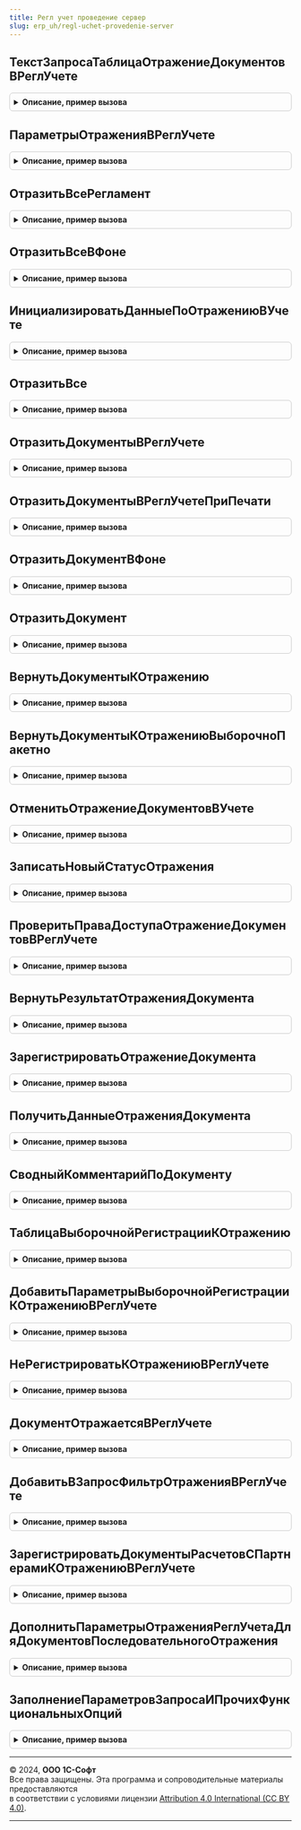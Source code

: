 ```yaml
---
title: Регл учет проведение сервер
slug: erp_uh/regl-uchet-provedenie-server
---
```



## ТекстЗапросаТаблицаОтражениеДокументовВРеглУчете
<details style="margin: 1em 0; padding: 0.5em; border: 1px solid #ccc; border-radius: 6px;">

<summary style="font-weight: bold; cursor: pointer;">Описание, пример вызова</summary>

```bsl

// Регистрирует документ для проведения в регл учете общим порядком: датой документа и по организации документа.
//
Функция ТекстЗапросаТаблицаОтражениеДокументовВРеглУчете(Запрос, ТекстыЗапроса, Регистры) Экспорт
```

Пример вызова
```bsl
Результат = РеглУчетПроведениеСервер.ТекстЗапросаТаблицаОтражениеДокументовВРеглУчете(Запрос, ТекстыЗапроса, Регистры) 
```
</details>

## ПараметрыОтраженияВРеглУчете
<details style="margin: 1em 0; padding: 0.5em; border: 1px solid #ccc; border-radius: 6px;">

<summary style="font-weight: bold; cursor: pointer;">Описание, пример вызова</summary>

```bsl

// Возвращает параметры отражения в регламентированном учете
//
// Возвращаемое значение:
// 	Структура - Параметры отражения:
// 		* Документы - ДокументСсылка, Массив Из ДокументСсылка - Отбор по конкретным документам. Если Неопределено, то все.
// 		* Организации - СправочникСсылка.Организации, Массив Из СправочникСсылка.Организации - Отбор по организациям. Если Неопределено, то все.
// 		* ПериодРасчета - Дата - Отбор документов к отражению по дате. Если Неопределено, то все.
// 		* ДатаЗапрета - Дата - Дата запрета изменения данных. Если Неопределено, то разрешено изменять все.
// 		* НеотраженныеДокументы - Массив Из ДокументСсылка - Документы, которые не должны быть отражены и документы с ошибками отражения.
// 		* ПакетноеОтражение - Булево - Признак пакетного отражения
// 		* ВременныеТаблицыПереданы - Булево - Признак передачи временных таблиц из вызывающего метода
// 		* СообщатьОбОшибках - Булево - Признак необходимости сообщений об ошибках
// 		* ДетализацияПроводок - Булево - Признак детализации проводок
// 		* ПрогнозныеПараметры - см. ПрогнозныеПараметрыОтраженияВРеглУчете.
// 		* МинимальныйРазмерПорции - Число - Количество формируемых проводок, начиная с которого отражение выполняется в несколько потоков, если возможно.
// 		* КоличествоПотоков - Число - Количество сеансов отражения документов, выполняющихся одновременно.
// 		* КоличествоПопыток - Число - Количество попыток обработки одной порции документов.
// 		* ИспользованиеТекущихИтогов - Булево - Сохраняет состояние использования текущих итогов в регистрах бухгалтерии перед отражением в многопоточном режиме.
// 		* МаксимальныйПериодИтогов - Дата - Сохраняет максимальный хранимый период итогов в регистрах бухгалтерии перед отражением в многопоточном режиме.
// 		* МинимальныйПериодИтогов - Дата - Сохраняет минимальный хранимый период итогов в регистрах бухгалтерии перед отражением в многопоточном режиме.
// 		* ВосстановитьСостояниеИтогов - Булево - Сохраняет необходимость восстановления состояния итогов регистров бухгалтерии после отражения в многопоточном режиме.
//
Функция ПараметрыОтраженияВРеглУчете() Экспорт
```

Пример вызова
```bsl
Результат = РеглУчетПроведениеСервер.ПараметрыОтраженияВРеглУчете() 
```
</details>

## ОтразитьВсеРегламент
<details style="margin: 1em 0; padding: 0.5em; border: 1px solid #ccc; border-radius: 6px;">

<summary style="font-weight: bold; cursor: pointer;">Описание, пример вызова</summary>

```bsl

// Метод для вызова из регламентного задания отражения в регл. учете
Процедура ОтразитьВсеРегламент() Экспорт
```

Пример вызова
```bsl
РеглУчетПроведениеСервер.ОтразитьВсеРегламент() 
```
</details>

## ОтразитьВсеВФоне
<details style="margin: 1em 0; padding: 0.5em; border: 1px solid #ccc; border-radius: 6px;">

<summary style="font-weight: bold; cursor: pointer;">Описание, пример вызова</summary>

```bsl

// Метод для вызова в фоне отражения в регл. учете
//
// Параметры:
//  ПараметрыОтражения - см. ПараметрыОтраженияВРеглУчете
//  АдресХранилища - Строка - адрес хранилища для помещения информации о результатах отражения
//
Процедура ОтразитьВсеВФоне(ПараметрыОтражения, АдресХранилища) Экспорт
```

Пример вызова
```bsl
РеглУчетПроведениеСервер.ОтразитьВсеВФоне(ПараметрыОтражения, АдресХранилища) 
```
</details>

## ИнициализироватьДанныеПоОтражениюВУчете
<details style="margin: 1em 0; padding: 0.5em; border: 1px solid #ccc; border-radius: 6px;">

<summary style="font-weight: bold; cursor: pointer;">Описание, пример вызова</summary>

```bsl

// Метод инициализирует дополнительную информацию по отражению документов в регл. учете (сколько отражено, количество ошибок).
//
//	Возвращаемое значение:
//		Структура - содержит результирующие данные по количеству отраженных документов в регламентированном учете:
//			* Отражено - Число - количество отраженных в учете документов.
//			* НеУказаныСчетаУчета - Число - количество документов, которые не были отражены в результате ненастроенных счетов учета.
//			* ОшибкиПриОтражении - Число - количество документов, которые не были отражены в результате прочих ошибок при отражении.
//			* ОписанияПроблем - Соответствие:
//				** Ключ - ДокументСсылка - отражаемый в учете документ
//				** Значение - Строка - описание проблемы отражения в учете
//
Функция ИнициализироватьДанныеПоОтражениюВУчете() Экспорт
```

Пример вызова
```bsl
Результат = РеглУчетПроведениеСервер.ИнициализироватьДанныеПоОтражениюВУчете() 
```
</details>

## ОтразитьВсе
<details style="margin: 1em 0; padding: 0.5em; border: 1px solid #ccc; border-radius: 6px;">

<summary style="font-weight: bold; cursor: pointer;">Описание, пример вызова</summary>

```bsl

// Формирует движения по регистру Хозрасчетный для всех документов, помеченных к отражению в регламентированном учете.
//
// Параметры:
//  ПараметрыОтражения - см. ПараметрыОтраженияВРеглУчете
//  ДанныеПоОтражениюВУчете - см. ИнициализироватьДанныеПоОтражениюВУчете
//
Процедура ОтразитьВсе(ПараметрыОтражения, ДанныеПоОтражениюВУчете = Неопределено) Экспорт
```

Пример вызова
```bsl
РеглУчетПроведениеСервер.ОтразитьВсе(ПараметрыОтражения, ДанныеПоОтражениюВУчете);
```
</details>

## ОтразитьДокументыВРеглУчете
<details style="margin: 1em 0; padding: 0.5em; border: 1px solid #ccc; border-radius: 6px;">

<summary style="font-weight: bold; cursor: pointer;">Описание, пример вызова</summary>

```bsl

// Формирует движения по регистру Хозрасчетный для указанных документов
//
// Параметры:
//    МассивДокументов - Массив - Документы
//    ВыполнитьПересчеты - Булево - Признак, что перед отражением документа необходимо выполнить отражение в учете НДС и
//                                  распределение взаиморасчетов.
//
// Возвращаемое значение:
//    Массив - Документы, которые не удалось отразить в регл. учете.
//
Функция ОтразитьДокументыВРеглУчете(МассивДокументов, ВыполнитьПересчеты = Ложь) Экспорт
```

Пример вызова
```bsl
Результат = РеглУчетПроведениеСервер.ОтразитьДокументыВРеглУчете(МассивДокументов, ВыполнитьПересчеты);
```
</details>

## ОтразитьДокументыВРеглУчетеПриПечати
<details style="margin: 1em 0; padding: 0.5em; border: 1px solid #ccc; border-radius: 6px;">

<summary style="font-weight: bold; cursor: pointer;">Описание, пример вызова</summary>

```bsl

// Формирует движения по регистру Хозрасчетный для указанных документов
//
// Параметры:
//    МассивДокументов - Массив - Документы.
//
// Возвращаемое значение:
//    Массив - Документы, которые не удалось отразить в регл. учете.
//
Функция ОтразитьДокументыВРеглУчетеПриПечати(МассивДокументов) Экспорт
```

Пример вызова
```bsl
Результат = РеглУчетПроведениеСервер.ОтразитьДокументыВРеглУчетеПриПечати(МассивДокументов) 
```
</details>

## ОтразитьДокументВФоне
<details style="margin: 1em 0; padding: 0.5em; border: 1px solid #ccc; border-radius: 6px;">

<summary style="font-weight: bold; cursor: pointer;">Описание, пример вызова</summary>

```bsl

// Формирует движения по регистру Хозрасчетный для указанного документа. Аналог "ОтразитьДокумент", вызываемый для
// фоновых операций.
//
// Параметры:
// 	ПараметрыОтражения - Структура - Параметры отражения:
// 		*РеквизитыДокумента - Структура - реквизиты документа:
// 			** Ссылка - ДокументСсылка - ссылка на документ
// 			** Дата - Дата - Дата документа
// 			** Организация - СправочникСсылка.Организации - Организация документа
//		* ВыполнитьПересчеты - Булево - Если истина, запускает актуализацию взаиморасчетов с партнерами
//		* ОтборПоОрганизациям - СправочникСсылка.Организации, Массив Из СправочникСсылка.Организации
//		* ВременныеТаблицыПереданы - Булево - Признак, что документ отражается при проведении
// 			и для него не надо выполнять стандартное заполнение временных таблиц
//		* ДетализацияПроводок - Булево - признак дополнительной детализации проводок по Кт 20-го счета.
// 	АдресРезультата - Строка - Адрес временного хранилища для помещения результата.
//
Процедура ОтразитьДокументВФоне(ПараметрыОтражения, АдресРезультата) Экспорт
```

Пример вызова
```bsl
РеглУчетПроведениеСервер.ОтразитьДокументВФоне(ПараметрыОтражения, АдресРезультата) 
```
</details>

## ОтразитьДокумент
<details style="margin: 1em 0; padding: 0.5em; border: 1px solid #ccc; border-radius: 6px;">

<summary style="font-weight: bold; cursor: pointer;">Описание, пример вызова</summary>

```bsl

// Формирует движения по регистру Хозрасчетный для указанного документа.
//
// Параметры:
// 	РеквизитыДокумента - Структура - реквизиты документа:
// 		* Ссылка - ДокументСсылка - ссылка на документ
// 		* Дата - Дата - Дата документа
// 		* Организация - СправочникСсылка.Организации - Организация документа
// 	МенеджерВременныхТаблиц - МенеджерВременныхТаблиц - Поставляемый внешний менеджер временных таблиц.
// 	ПараметрыОтражения - Структура - Параметры отражения:
// 		* ВыполнитьПересчеты - Булево - Признак необходимости выполнить пересчеты, запускает актуализацию взаиморасчетов с партнерами
//		* ОтборПоОрганизациям - СправочникСсылка.Организации, Массив Из СправочникСсылка.Организации
//		* ВременныеТаблицыПереданы - Булево - Признак, что документ отражается при проведении
// 			и для него не надо выполнять стандартное заполнение временных таблиц
//		* ДетализацияПроводок - Булево - признак дополнительной детализации проводок по Кт 20-го счета.
//
// Возвращаемое значение:
//    ПеречислениеСсылка.СтатусыОтраженияДокументовВРеглУчете - Статус отражения документа в учете.
//
Функция ОтразитьДокумент(РеквизитыДокумента, МенеджерВременныхТаблиц = Неопределено, ПараметрыОтражения = Неопределено) Экспорт
```

Пример вызова
```bsl
Результат = РеглУчетПроведениеСервер.ОтразитьДокумент(РеквизитыДокумента, МенеджерВременныхТаблиц, ПараметрыОтражения);
```
</details>

## ВернутьДокументыКОтражению
<details style="margin: 1em 0; padding: 0.5em; border: 1px solid #ccc; border-radius: 6px;">

<summary style="font-weight: bold; cursor: pointer;">Описание, пример вызова</summary>

```bsl

// Возвращает документы к отражению в регл. учете
//
// Параметры:
// 	ДокументыКОтражению -   ТаблицаЗначений,
// 							МенеджерВременныхТаблиц - Таблица документов, которые надо вернуть к отражению,
// 													  или менеджер временных таблиц имеющий таблицу ДокументыКОтражению
// 													  Таблица должна иметь колонки Документ, Организация, ДатаОтражения.
// 	КоличествоОбработанных - Число - В данном параметр устанавливается количество возвращенных к отражению документов.
// 									 Параметр не является обязательным.
//
Процедура ВернутьДокументыКОтражению(ДокументыКОтражению, КоличествоОбработанных = Неопределено) Экспорт
```

Пример вызова
```bsl
РеглУчетПроведениеСервер.ВернутьДокументыКОтражению(ДокументыКОтражению, КоличествоОбработанных);
```
</details>

## ВернутьДокументыКОтражениюВыборочноПакетно
<details style="margin: 1em 0; padding: 0.5em; border: 1px solid #ccc; border-radius: 6px;">

<summary style="font-weight: bold; cursor: pointer;">Описание, пример вызова</summary>

```bsl

// Записывает движения по регистру ОтражениеДокументаВРеглУчете, выполняет очистку неактуальных записей в Хозрасчетный.
// Вызывается из оффлайновых общих модулей НДС.
//
// Параметры:
// 	МенеджерВременныхТаблиц - МенеджерВременныхТаблиц - менеджер временных таблиц, имеющий таблицы
// 		ТаблицаТекущейРегистрации и ТаблицаВыборочнойРегистрации.
// 		Таблицы должны иметь колонки Документ, Организация, ДатаОтражения.
//
// 	КоличествоОбработанных - Число - В данном параметр устанавливается количество возвращенных к отражению документов.
// 									 Параметр не является обязательным.
//
Процедура ВернутьДокументыКОтражениюВыборочноПакетно(МенеджерВременныхТаблиц, КоличествоОбработанных = Неопределено) Экспорт
```

Пример вызова
```bsl
РеглУчетПроведениеСервер.ВернутьДокументыКОтражениюВыборочноПакетно(МенеджерВременныхТаблиц, КоличествоОбработанных);
```
</details>

## ОтменитьОтражениеДокументовВУчете
<details style="margin: 1em 0; padding: 0.5em; border: 1px solid #ccc; border-radius: 6px;">

<summary style="font-weight: bold; cursor: pointer;">Описание, пример вызова</summary>

```bsl

// Отменяет отражение документов в учете.
//
// Параметры:
//  МассивДокументов - Массив из ДокументСсылка - Массив документов;
//  Отказ - Булево - признак ошибки при записи данных об отмене отражения.
//
Процедура ОтменитьОтражениеДокументовВУчете(МассивДокументов, Отказ = Ложь) Экспорт
```

Пример вызова
```bsl
РеглУчетПроведениеСервер.ОтменитьОтражениеДокументовВУчете(МассивДокументов, Отказ);
```
</details>

## ЗаписатьНовыйСтатусОтражения
<details style="margin: 1em 0; padding: 0.5em; border: 1px solid #ccc; border-radius: 6px;">

<summary style="font-weight: bold; cursor: pointer;">Описание, пример вызова</summary>

```bsl

// Записывает новый статус отражения в учете.
//
// Параметры:
//  МассивДокументов - Массив из ДокументСсылка - Массив документов.
//  НовыйСтатусОтражения - ПеречислениеСсылка.СтатусыОтраженияДокументовВРеглУчете - Новый статус отражения.
//  СтарыеСтатусыОтражения - Массив из ПеречислениеСсылка.СтатусыОтраженияДокументовВРеглУчете - Старые статусы отражения.
//
//	Возвращаемое значение:
//		Булево - признак успешности записи нового статуса отражения.
//
Функция ЗаписатьНовыйСтатусОтражения(МассивДокументов, НовыйСтатусОтражения, СтарыеСтатусыОтражения) Экспорт
```

Пример вызова
```bsl
Результат = РеглУчетПроведениеСервер.ЗаписатьНовыйСтатусОтражения(МассивДокументов, НовыйСтатусОтражения, СтарыеСтатусыОтражения) 
```
</details>

## ПроверитьПраваДоступаОтражениеДокументовВРеглУчете
<details style="margin: 1em 0; padding: 0.5em; border: 1px solid #ccc; border-radius: 6px;">

<summary style="font-weight: bold; cursor: pointer;">Описание, пример вызова</summary>

```bsl

// Проверяет переданные документы на факт отражения ОтразитьДокументов регл. учете при наличии прав на формирование проводок.
//
// Параметры:
//    МассивДокументов - Массив - Документы.
//
// Возвращаемое значение:
//    Массив - Документы, которые не отражены в регл. учете.
//
Функция ПроверитьПраваДоступаОтражениеДокументовВРеглУчете(МассивДокументов) Экспорт
```

Пример вызова
```bsl
Результат = РеглУчетПроведениеСервер.ПроверитьПраваДоступаОтражениеДокументовВРеглУчете(МассивДокументов) 
```
</details>

## ВернутьРезультатОтраженияДокумента
<details style="margin: 1em 0; padding: 0.5em; border: 1px solid #ccc; border-radius: 6px;">

<summary style="font-weight: bold; cursor: pointer;">Описание, пример вызова</summary>

```bsl

// Получает результат отражения в регл. учете. Результат помещается во временное хранилище.
//
// Параметры:
//		ПараметрыОтражения - Структура - параметров отражения, где:
//			* Ссылка - ДокументСсылка - документ, для которого надо получить таблицу проводок;
//			* Дата - дата документа;
//			* Организация - ОрганизацияСсылка - организация, по которой получается таблица проводок;
//			* ВыполнитьПересчеты - булево, флажок о том, необходимо ли перед формированием проводок выполнять оффлайновые пересчеты по документу
//			* ДетализацияПроводок - Булево - признак дополнительной детализации проводок по Кт 20-го счета
// 		АдресРезультата - Строка - Адрес временного хранилища для помещения результата.
//
Процедура ВернутьРезультатОтраженияДокумента(ПараметрыОтражения, АдресРезультата) Экспорт
```

Пример вызова
```bsl
РеглУчетПроведениеСервер.ВернутьРезультатОтраженияДокумента(ПараметрыОтражения, АдресРезультата) 
```
</details>

## ЗарегистрироватьОтражениеДокумента
<details style="margin: 1em 0; padding: 0.5em; border: 1px solid #ccc; border-radius: 6px;">

<summary style="font-weight: bold; cursor: pointer;">Описание, пример вызова</summary>

```bsl

// Записывает статус отражения документа в регистре сведений "ОтражениеДокументовВРеглУчете" как ОтраженоВУчетеВручную.
//
//	Параметры:
//		Документ - ДокументСсылка - ссылка на документ, для которого должен быть записан статус ручного отражения. Если ссылка - пустая, записи не происходит.
//		СтатусОтражения - ПеречислениеСсылка.СтатусыОтраженияДокументовВРеглУчете - статус, который будет установлен после выполнения процедуры.
//		Комментарий - строка - дополнительные сведения о ручном отражении документа.
//		ТаблицаОтражения - Таблица значений - если документ ранее не был отражен, выполняет отражение документа по этой таблице. Таблица значений с колонками:
//			* Период - дата отражения,
//			* Регистратор - отражаемый документ,
//			* Организация - организация по которой происходит отражение.
//
Процедура ЗарегистрироватьОтражениеДокумента(Документ, СтатусОтражения, Комментарий = Неопределено, ТаблицаОтражения = Неопределено) Экспорт
```

Пример вызова
```bsl
РеглУчетПроведениеСервер.ЗарегистрироватьОтражениеДокумента(Документ, СтатусОтражения, Комментарий, ТаблицаОтражения);
```
</details>

## ПолучитьДанныеОтраженияДокумента
<details style="margin: 1em 0; padding: 0.5em; border: 1px solid #ccc; border-radius: 6px;">

<summary style="font-weight: bold; cursor: pointer;">Описание, пример вызова</summary>

```bsl

// Получает данные об отражении документа в регламентированном учете. Причем получает в определенном порядке.
//
//	Параметры:
//		Документ - ДокументСсылка - ссылка на документ, для которого необходимо получить данные отражения.
//		Организация - СправочникСсылка.Организации, Массив Из СправочникСсылка.Организации, Неопределено -
//
//	Возвращаемое значение:
//		Структура - содержит следующие данные:
//			* Статус - ПеречислениеСсылка.СтатусыОтраженияДокументовВРеглУчете - текущий статус отражения документа;
//			* Отражен - Булево - признак отражения документа, истина если Статус = ОтраженоВРеглУчете ИЛИ Статус = ОтраженоВУчетеВручную;
//			* РучноеОтражение - Булево - признак ручного отражения документа, истина если Статус = ОтраженоВУчетеВручную ИЛИ Статус = КОтражениюВУчетеВручную;
//			* Комментарий - Строка - дополнительная информация по отражению документа. Заполняется пользователем если отражение ручное или содержит перечень ошибок, если не удалось отразить документ автоматически.
//
Функция ПолучитьДанныеОтраженияДокумента(Документ, Организация = Неопределено) Экспорт
```

Пример вызова
```bsl
Результат = РеглУчетПроведениеСервер.ПолучитьДанныеОтраженияДокумента(Документ, Организация);
```
</details>

## СводныйКомментарийПоДокументу
<details style="margin: 1em 0; padding: 0.5em; border: 1px solid #ccc; border-radius: 6px;">

<summary style="font-weight: bold; cursor: pointer;">Описание, пример вызова</summary>

```bsl

// Возвращает составной комментарий к неотраженному в регл. учете документу
//
// Параметры:
// 	Документ - ДокументСсылка - Документ, по которому необходимо получить комментарий
// 	Организация - СправочникСсылка.Организации, Массив Из СправочникСсылка.Организации - Дополнительный отбор, если необходимо получить комментарий отражения по конкретной организации
// Возвращаемое значение:
// 	 Строка - составной комментарий к неотраженному в учете документу.
//
Функция СводныйКомментарийПоДокументу(Документ, Организация = Неопределено) Экспорт
```

Пример вызова
```bsl
Результат = РеглУчетПроведениеСервер.СводныйКомментарийПоДокументу(Документ, Организация);
```
</details>

## ТаблицаВыборочнойРегистрацииКОтражению
<details style="margin: 1em 0; padding: 0.5em; border: 1px solid #ccc; border-radius: 6px;">

<summary style="font-weight: bold; cursor: pointer;">Описание, пример вызова</summary>

```bsl

// Функция-конструктор таблицы выборочной регистрации к отражению.
//
// Возвращаемое значение:
//  ТаблицаЗначений - таблица с колонками:
//     * Организация - СправочникСсылка.Организации - организация
//     * ДатаОтражения - Дата - дата отражения.
//
Функция ТаблицаВыборочнойРегистрацииКОтражению() Экспорт
```

Пример вызова
```bsl
Результат = РеглУчетПроведениеСервер.ТаблицаВыборочнойРегистрацииКОтражению() 
```
</details>

## ДобавитьПараметрыВыборочнойРегистрацииКОтражениюВРеглУчете
<details style="margin: 1em 0; padding: 0.5em; border: 1px solid #ccc; border-radius: 6px;">

<summary style="font-weight: bold; cursor: pointer;">Описание, пример вызова</summary>

```bsl

// Устанавливает параметры выборочной регистрации документа к отражению в регл. учете.
//
// Параметры:
//   Таблица     - ТаблицаЗначений - таблица выборочной регистрации к отражению,
//                 см. РеглУчетПроведениеСервер.ТаблицаВыборочнойРегистрацииКОтражению
//   Организация - СправочникСсылка.Организации - организация для выборочной регистрации к отражению
//   Период      - Дата - дата выборочной регистрации к отражению в регл. учете.
//
Процедура ДобавитьПараметрыВыборочнойРегистрацииКОтражениюВРеглУчете(Таблица, Организация, Период) Экспорт
```

Пример вызова
```bsl
РеглУчетПроведениеСервер.ДобавитьПараметрыВыборочнойРегистрацииКОтражениюВРеглУчете(Таблица, Организация, Период) 
```
</details>

## НеРегистрироватьКОтражениюВРеглУчете
<details style="margin: 1em 0; padding: 0.5em; border: 1px solid #ccc; border-radius: 6px;">

<summary style="font-weight: bold; cursor: pointer;">Описание, пример вызова</summary>

```bsl

// Отключает регистрацию документа к отражению в регл. учете
//
// Параметры:
// 	 ДопСвойства - Структура - Дополнительные свойства объекта.
//
Процедура НеРегистрироватьКОтражениюВРеглУчете(ДопСвойства) Экспорт
```

Пример вызова
```bsl
РеглУчетПроведениеСервер.НеРегистрироватьКОтражениюВРеглУчете(ДопСвойства) 
```
</details>

## ДокументОтражаетсяВРеглУчете
<details style="margin: 1em 0; padding: 0.5em; border: 1px solid #ccc; border-radius: 6px;">

<summary style="font-weight: bold; cursor: pointer;">Описание, пример вызова</summary>

```bsl

// Определяет, должен ли документ отражаться в регл. учете или нет (по дате и дополнительным условиям:
//	некоторые документы ввод остатков, операция бух. - не зависят от даты начала ведения регл. учета).
//
//	Параметры:
//		Документ - ДокументСсылка - документ, для которого определяется возможность отражения в регл. учете;
//		ДатаДокумента - Дата - дата отражения документа, сравнивается с датой начала ведения регл. учета;
//		ДокументОснование - ДокументСсылка - если документ основания принадлежит к списку документов исключений, то и
//			текущий документ будет подпадать под исключение;
//
//	Возвращаемое значение:
//		Булево - отражается / не отражается в учете.
//
Функция ДокументОтражаетсяВРеглУчете(Документ, ДатаДокумента = Неопределено, ДокументОснование = Неопределено) Экспорт
```

Пример вызова
```bsl
Результат = РеглУчетПроведениеСервер.ДокументОтражаетсяВРеглУчете(Документ, ДатаДокумента, ДокументОснование);
```
</details>

## ДобавитьВЗапросФильтрОтраженияВРеглУчете
<details style="margin: 1em 0; padding: 0.5em; border: 1px solid #ccc; border-radius: 6px;">

<summary style="font-weight: bold; cursor: pointer;">Описание, пример вызова</summary>

```bsl

// Дополняет текст запроса дополнительными условиями по типу документов, которые могут отражаться в регл. учете
//	вне зависимости от даты начала отражения в регл. учете, учитываются так же и документы основания.
//
//	Параметры:
//		ТекстЗапроса - Строка - текст запроса, который будет обрабатываться, необходимо, чтобы в нем присутствовало условие на дату начала ведения регл. учета;
//		ИмяПоляДокумента - Строка - строка вида "Данные.Документ", где данные - таблица, для которой накладываются условия, документ - имя поля документа.
//
Процедура ДобавитьВЗапросФильтрОтраженияВРеглУчете(ТекстЗапроса, ИмяПоляДокумента) Экспорт
```

Пример вызова
```bsl
РеглУчетПроведениеСервер.ДобавитьВЗапросФильтрОтраженияВРеглУчете(ТекстЗапроса, ИмяПоляДокумента) 
```
</details>

## ЗарегистрироватьДокументыРасчетовСПартнерамиКОтражениюВРеглУчете
<details style="margin: 1em 0; padding: 0.5em; border: 1px solid #ccc; border-radius: 6px;">

<summary style="font-weight: bold; cursor: pointer;">Описание, пример вызова</summary>

```bsl

// Регистрирует документы расчетов с партнерами к отражению в регламентированном учете.
//
// Параметры:
//	Расчеты - ТаблицаЗначений - Таблица движений по расчетам с партнерами или менеджер временных таблиц имеющий таблицу РасчетыКОтражениюВУчете.
//	                         Таблица должна содержать колонки:
//	                         * Регистратор - ДокументСсылка - Документ-регистратор движений
//	                         * Период - Дата - Период движений
//	                         * АналитикаУчетаПоПартнерам - СправочникСсылка.КлючиАналитикиУчетаПоПартнерам - Аналитика учета.
//
Процедура ЗарегистрироватьДокументыРасчетовСПартнерамиКОтражениюВРеглУчете(Расчеты) Экспорт
```

Пример вызова
```bsl
РеглУчетПроведениеСервер.ЗарегистрироватьДокументыРасчетовСПартнерамиКОтражениюВРеглУчете(Расчеты) 
```
</details>

## ДополнитьПараметрыОтраженияРеглУчетаДляДокументовПоследовательногоОтражения
<details style="margin: 1em 0; padding: 0.5em; border: 1px solid #ccc; border-radius: 6px;">

<summary style="font-weight: bold; cursor: pointer;">Описание, пример вызова</summary>

```bsl

// Дополняет параметры запроса отражения документов в регл. учете значениями, необходимыми для документов
// последовательного отражения:
//		Ссылка - ДокументСсылка - ссылка на отражаемый документ;
//		Дата - Дата - период отражения документа;
//		ГраницаМесяцНачало - Граница - начало месяца отражения документа;
//		ГраницаМесяцОкончание - Граница - конец месяца отражения документа;
//		ВидыСубконтоХозрасчетныеОсновныеСредстваКонтрагенты - Массив, состоящий из значений типа "ПланыВидовХарактеристик.ВидыСубконтоХозрасчетные";
//
//	Параметры:
//		ПараметрыЗапроса - Структура - структура параметров для заполнения (см. РеглУчетВыборкиСерверПовтИсп.ПараметрыОтраженияРеглУчетаПоУмолчанию);
//		Ссылка - ДокументСсылка - ссылка на отражаемый документ;
//		Период - Дата - период отражения документа;
//
Процедура ДополнитьПараметрыОтраженияРеглУчетаДляДокументовПоследовательногоОтражения(ПараметрыЗапроса, Ссылка, Период) Экспорт
```

Пример вызова
```bsl
РеглУчетПроведениеСервер.ДополнитьПараметрыОтраженияРеглУчетаДляДокументовПоследовательногоОтражения(ПараметрыЗапроса, Ссылка, Период) 
```
</details>

## ЗаполнениеПараметровЗапросаИПрочихФункциональныхОпций
<details style="margin: 1em 0; padding: 0.5em; border: 1px solid #ccc; border-radius: 6px;">

<summary style="font-weight: bold; cursor: pointer;">Описание, пример вызова</summary>

```bsl

//	На основании переданных значений параметров заполняет параметры запроса данных.
//
//	Параметры:
//		ЗапросДанных - Запрос - запрос, параметры которого будут заполнены;
//		ЗначенияПараметровДляЗаполнения - Структура - содержит значения по умолчанию ((см. РеглУчетВыборкиСерверПовтИсп.ПараметрыОтраженияРеглУчетаПоУмолчанию);
//		ПараметрыЗапроса - коллекция параметров запроса - список параметров, которые будут заполнены, если не определен - будет заполнен на основании параметров запроса.
//
Процедура ЗаполнениеПараметровЗапросаИПрочихФункциональныхОпций(ЗапросДанных, ЗначенияПараметровДляЗаполнения, ПараметрыЗапроса = Неопределено) Экспорт
```

Пример вызова
```bsl
РеглУчетПроведениеСервер.ЗаполнениеПараметровЗапросаИПрочихФункциональныхОпций(ЗапросДанных, ЗначенияПараметровДляЗаполнения, ПараметрыЗапроса);
```
</details>

---

© 2024, **ООО 1С-Софт**  
Все права защищены. Эта программа и сопроводительные материалы предоставляются  
в соответствии с условиями лицензии [Attribution 4.0 International (CC BY 4.0)](https://creativecommons.org/licenses/by/4.0/legalcode).

---
